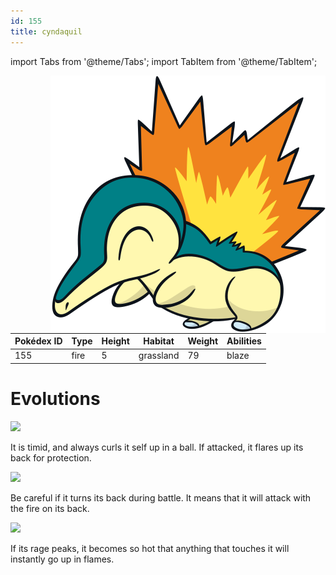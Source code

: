 ```yaml
---
id: 155
title: cyndaquil
---
```

import Tabs from '@theme/Tabs';
import TabItem from '@theme/TabItem';

<img align="right" src="https://raw.githubusercontent.com/PokeAPI/sprites/master/sprites/pokemon/other/dream-world/155.svg"/>

|Pokédex ID|Type|Height|Habitat|Weight|Abilities|
|-|-|-|-|-|-|
|155|fire|5|grassland|79|blaze|


# Evolutions
<Tabs>
  <TabItem value="cyndaquil" label="cyndaquil" default>
    <img src="https://raw.githubusercontent.com/PokeAPI/sprites/master/sprites/pokemon/155.png"/>
    <p>It is timid, and always curls it­ self up in a ball. If attacked, it flares up its back for protection.</p>
  </TabItem>
  <TabItem value="quilava" label="quilava">
    <img src="https://raw.githubusercontent.com/PokeAPI/sprites/master/sprites/pokemon/156.png"/>
    <p>Be careful if it turns its back during battle. It means that it will attack with the fire on its back.</p>
  </TabItem>
  <TabItem value="typhlosion" label="typhlosion">
    <img src="https://raw.githubusercontent.com/PokeAPI/sprites/master/sprites/pokemon/157.png"/>
    <p>If its rage peaks, it becomes so hot that anything that touches it will instantly go up in flames.</p>
  </TabItem>
</Tabs>